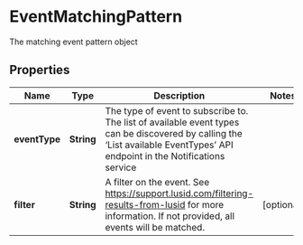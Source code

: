 

# EventMatchingPattern

The matching event pattern object

## Properties

| Name | Type | Description | Notes |
|------------ | ------------- | ------------- | -------------|
|**eventType** | **String** | The type of event to subscribe to. The list of available event types can be discovered  by calling the ‘List available EventTypes’ API endpoint in the Notifications service |  |
|**filter** | **String** | A filter on the event. See https://support.lusid.com/filtering-results-from-lusid for more information.  If not provided, all events will be matched. |  [optional] |



